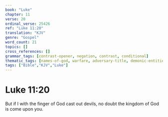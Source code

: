 ```yaml
---
book: "Luke"
chapter: 11
verse: 20
ordinal_verse: 25426
ref: "Luke 11:20"
translation: "KJV"
genre: "Gospel"
word_count: 21
topics: []
cross_references: []
grammar_tags: [contrast-opener, negation, contrast, conditional]
thematic_tags: [names-of-god, warfare, adversary-title, demonic-entities, demonic-phrases, adversary]
tags: ["Bible","KJV","Luke"]
---
```


# Luke 11:20

But if I with the finger of God cast out devils, no doubt the kingdom of God is come upon you.
